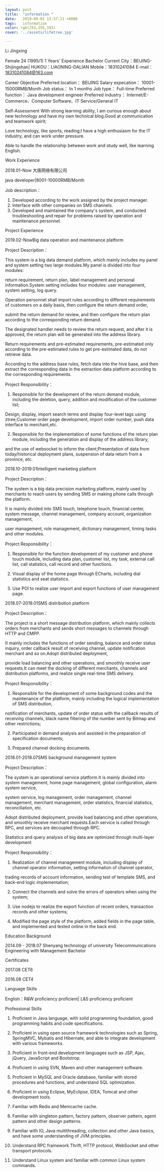 ```yaml
---
layout: post
title:  "information "
date:   2019-09-01 13:37:21 +0800
tags:   information
color: rgb(253,255,193)
cover: '../assets/lifetree.jpg'

---
```

Li Jingxing

Female    24 (1995/1)    1 Years' Experience    Bachelor
Current City：BEIJING-Shijingshan| HUKOU：LIAONING-DALIAN
Mobile：18310241084
E-mail：18310241084@163.com

Career Objective
Preferred location： 	BEIJING
Salary expecation： 	10001-15000RMB/Month
Job status： 	In 1 months
Job type： 	Full-time
Preferred function： 	Java development engineer
Preferred industry： 	Internet/E-Commerce、Computer Software、IT Service/General IT

Self-Assessment
With strong learning ability, I am curious enough about new technology and have my own technical blog.Good at communication and teamwork spirit;

Love technology, like sports, reading;I have a high enthusiasm for the IT industry, and can work under pressure.

Able to handle the relationship between work and study well, like learning English.

Work Experience

2018.01-Now  大唐网络有限公司

java developer|8001-10000RMB/Month

Job description：

1. Developed according to the work assigned by the project manager.
2. Interface with other companies on SMS channels.
3. Developed and maintained the company's system, and conducted troubleshooting and repair for problems raised by operation and maintenance personnel.


Project Experience


2019.02-NowBig data operation and maintenance platform

Project Description：

This system is a big data demand platform, which mainly includes my panel and system setting two large modules.My panel is divided into four modules: 

return requirement, return plan, label management and personal information.System setting includes four modules: user management, system setting, log query.

Operation personnel shall import rules according to different requirements of customers on a daily basis, then configure the return demand order,
 
submit the return demand for review, and then configure the return plan according to the corresponding return demand.
 
The designated handler needs to review the return request, and after it is approved, the return plan will be generated into the address library.
 
Return requirements and pre-estimated requirements, pre-estimated only according to the pre-estimated rules to get pre-estimated data, do not retrieve data.

According to the address base rules, fetch data into the hive base, and then extract the corresponding data in the extraction data platform according to the corresponding requirements.

Project Responsibility：

1. Responsible for the development of the return demand module, including the deletion, query, addition and modification of the customer list;

Design, display, import search terms and display four-level tags using ztree;Customer order page development, import order number, push data interface to merchant,etc.

2. Responsible for the implementation of some functions of the return plan module, including the generation and display of the address library,
 
 and the use of websocket to inform the client;Presentation of data from today/historical deployment plans, suspension of data return from a province, etc.

2018.10-2019.01Intelligent marketing platform

Project Description：

The system is a big data precision marketing platform, mainly used by merchants to reach users by sending SMS or making phone calls through the platform.

It is mainly divided into SMS touch, telephone touch, financial center, system message, channel management, company account, organization management,
 
 user management, role management, dictionary management, timing tasks and other modules.

Project Responsibility：

1. Responsible for the function development of my customer and phone touch module, including data plan, customer list, my task, external call list, call statistics, call record and other functions.

2. Visual display of the home page through ECharts, including dial statistics and seat statistics.

3. Use POI to realize user import and export functions of user management page.

2018.07-2019.01SMS distribution platform

Project Description：

The project is a short message distribution platform, which mainly collects orders from merchants and sends short messages to channels through HTTP and CMPP.

It mainly includes the functions of order sending, balance and order status inquiry, order callback result of receiving channel, update notification merchant and so on.Adopt distributed deployment, 

provide load balancing and other operations, and smoothly receive user requests.It can meet the docking of different merchants, channels and distribution platforms, and realize single real-time SMS delivery.

Project Responsibility：

1. Responsible for the development of some background codes and the maintenance of the platform, mainly including the logical implementation of SMS distribution, 

notification of merchants, update of order status with the callback results of receiving channels, black name filtering of the number sent by Bitmap and other restrictions;

2. Participated in demand analysis and assisted in the preparation of specification documents;

3. Prepared channel docking documents.

2018.01-2018.07SMS background management system

Project Description：

The system is an operational service platform.It is mainly divided into system management, home page management, global configuration, alarm system service, 

system service, log management, order management, channel management, merchant management, order statistics, financial statistics, reconciliation, etc.

Adopt distributed deployment, provide load balancing and other operations, and smoothly receive merchant requests.Each service is called through RPC, and services are decoupled through RPC.
 
Statistics and query analysis of big data are optimized through multi-layer development

Project Responsibility：

1. Realization of channel management module, including display of channel operator information, setting information of channel operator, 

trading records of account information, sending test of template SMS, and back-end logic implementation;

2. Connect the channels and solve the errors of operators when using the system;

3. Use nodejs to realize the export function of recent orders, transaction records and other systems;
 
4. Modified the page style of the platform, added fields in the page table, and implemented and tested online in the back end.

Education Background

2014.09 - 2018.07   Shenyang technology of university  Telecommunications Engineering with Management   Bachelor

Certificates

2017.08  CET6

2016.08  CET4

Language Skills

English：R&W proficiency proficient| L&S proficiency proficient

Professional Skills

1. Proficient in Java language, with solid programming foundation, good programming habits and code specifications.

2. Proficient in using open source framework technologies such as Spring, SpringMVC, Mybatis and Hibernate, and able to integrate development with various frameworks.

3. Proficient in front-end development languages such as JSP, Ajax, jQuery, JavaScript and Bootstrop.

4. Proficient in using SVN, Maven and other management software.

5. Proficient in MySQL and Oracle database, familiar with stored procedures and functions, and understand SQL optimization.

6. Proficient in using Eclipse, MyEclipse, IDEA, Tomcat and other development tools.

7. Familiar with Redis and Memcache cache.

8. Familiar with singleton pattern, factory pattern, observer pattern, agent pattern and other design patterns.

9. Familiar with IO, Java multithreading, collection and other Java basics, and have some understanding of JVM principles.

10. Understand RPC framework Thrift, HTTP protocol, WebSocket and other transport protocols.

11. Understand Linux system and familiar with common Linux system commands.


